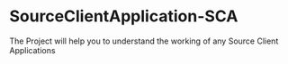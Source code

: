 # SourceClientApplication-SCA
The Project will help you to understand the working of any Source Client Applications
